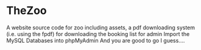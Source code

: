# TheZoo
A website source code for zoo including assets, a pdf downloading system (i.e. using the fpdf) for downloading the booking list for admin
Import the MySQL Databases into phpMyAdmin
And you are good to go I guess....
